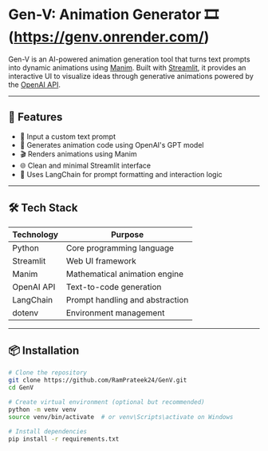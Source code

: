 # Gen-V: Animation Generator 🎞️(https://genv.onrender.com/)

Gen-V is an AI-powered animation generation tool that turns text prompts into dynamic animations using [Manim](https://docs.manim.community/). Built with [Streamlit](https://streamlit.io/), it provides an interactive UI to visualize ideas through generative animations powered by the [OpenAI API](https://openai.com/).

---

## 🧠 Features

- 📝 Input a custom text prompt
- 🤖 Generates animation code using OpenAI's GPT model
- 🎬 Renders animations using Manim
- 🌐 Clean and minimal Streamlit interface
- 🔗 Uses LangChain for prompt formatting and interaction logic

---

## 🛠️ Tech Stack

| Technology | Purpose                        |
|------------|--------------------------------|
| Python     | Core programming language      |
| Streamlit  | Web UI framework               |
| Manim      | Mathematical animation engine  |
| OpenAI API | Text-to-code generation        |
| LangChain  | Prompt handling and abstraction|
| dotenv     | Environment management         |

---

## 📦 Installation

```bash
# Clone the repository
git clone https://github.com/RamPrateek24/GenV.git
cd GenV

# Create virtual environment (optional but recommended)
python -m venv venv
source venv/bin/activate  # or venv\Scripts\activate on Windows

# Install dependencies
pip install -r requirements.txt

